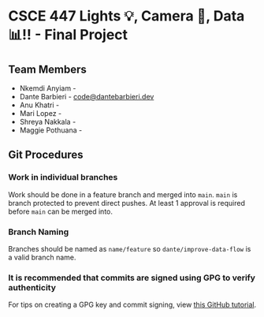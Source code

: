 # CSCE 447 Lights 💡, Camera 📸, Data 📊!! - Final Project
## Team Members
- Nkemdi Anyiam - 
- Dante Barbieri - code@dantebarbieri.dev
- Anu Khatri - 
- Mari Lopez - 
- Shreya Nakkala - 
- Maggie Pothuana - 
## Git Procedures
### Work in individual branches
Work should be done in a feature branch and merged into `main`. `main` is branch protected to prevent direct pushes. At least 1 approval is required before `main` can be merged into.
### Branch Naming
Branches should be named as `name/feature` so `dante/improve-data-flow` is a valid branch name.
### It is recommended that commits are signed using GPG to verify authenticity
For tips on creating a GPG key and commit signing, view [this GitHub tutorial](https://docs.github.com/articles/generating-a-gpg-key/).
